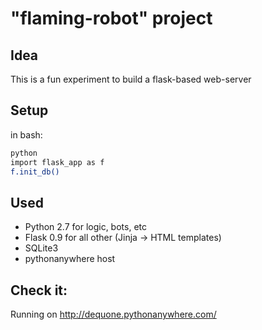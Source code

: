 "flaming-robot" project
=============

Idea
----
This is a fun experiment to build a flask-based web-server 

Setup
----
in bash:
```bash
python
import flask_app as f
f.init_db()
```

Used
----
- Python 2.7 for logic, bots, etc 
- Flask 0.9 for all other (Jinja -> HTML templates) 
- SQLite3
- pythonanywhere host 

Check it:
----
Running on http://dequone.pythonanywhere.com/
